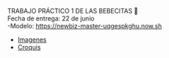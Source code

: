 TRABAJO PRÁCTICO 1 DE LAS BEBECITAS :sparkling_heart: </br>
Fecha de entrega: 22 de junio </br>
-Modelo: https://newbiz-master-uqgespkghu.now.sh

<ul>
  <li><a href="https://github.com/melinaariana/Trabajo-Practico-1/tree/master/Imagenes">Imagenes<a></li>
    <li><a href="https://github.com/melinaariana/Trabajo-Practico-1/blob/master/pag1.pdf">Croquis<a></li>
</ul>
